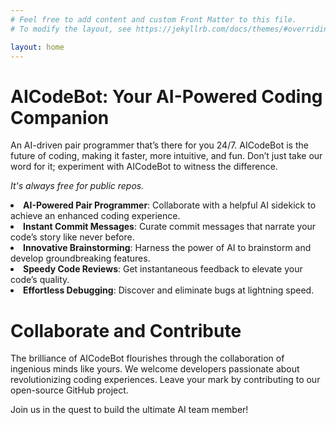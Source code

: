```yaml
---
# Feel free to add content and custom Front Matter to this file.
# To modify the layout, see https://jekyllrb.com/docs/themes/#overriding-theme-defaults

layout: home
---
```

<h1>AICodeBot: Your AI-Powered Coding Companion</H1>
<p>An AI-driven pair programmer that’s there for you 24/7. AICodeBot is the future of coding, making it faster, more intuitive, and fun. Don’t just take our word for it; experiment with AICodeBot to witness the difference.</p>
<p><em>It's always free for public repos.</em></p>

<p>
<li><strong>AI-Powered Pair Programmer</strong>: Collaborate with a helpful AI sidekick to achieve an enhanced coding experience.</li>

<li><strong>Instant Commit Messages</strong>: Curate commit messages that narrate your code’s story like never before.</li>

<li><strong>Innovative Brainstorming</strong>: Harness the power of AI to brainstorm and develop groundbreaking features.</li>

<li><strong>Speedy Code Reviews</strong>: Get instantaneous feedback to elevate your code’s quality.</li>

<li><strong>Effortless Debugging</strong>: Discover and eliminate bugs at lightning speed.</li>

</p>

<h1>Collaborate and Contribute</h1>
<p>The brilliance of AICodeBot flourishes through the collaboration of ingenious minds like yours. We welcome developers passionate about revolutionizing coding experiences. Leave your mark by contributing to our open-source GitHub project. </p><p>Join us in the quest to build the ultimate AI team member!</p>
